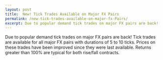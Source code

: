 ```yaml
---
layout: post
title:  New! Tick Trades Available on Major FX Pairs
permalink: /new-tick-trades-available-on-major-fx-Pairs/
excerpt: Due to popular demand tick trades on major FX pairs are back! Tick trades are available for all major FX pairs with durations of 5 to 10 ticks.
---
```


Due to popular demand tick trades on major FX pairs are back! Tick trades are available for all major FX pairs with durations of 5 to 10 ticks.  Prices on these trades have been improved since they were last available.  Returns greater than 100% are typical for both rise/fall contracts. 
